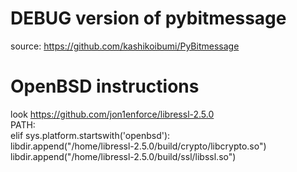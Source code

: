 # DEBUG version of pybitmessage
source: https://github.com/kashikoibumi/PyBitmessage
# OpenBSD instructions
look https://github.com/jon1enforce/libressl-2.5.0  
PATH:  
    elif sys.platform.startswith('openbsd'):  
        libdir.append("/home/libressl-2.5.0/build/crypto/libcrypto.so")  
        libdir.append("/home/libressl-2.5.0/build/ssl/libssl.so")
